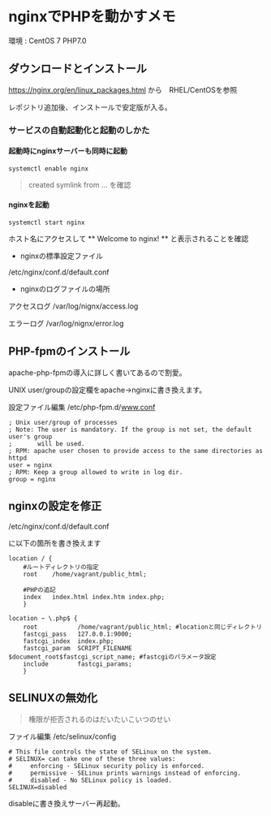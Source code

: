 # nginxでPHPを動かすメモ

環境 : CentOS 7 PHP7.0 

## ダウンロードとインストール

https://nginx.org/en/linux_packages.html から　RHEL/CentOSを参照

レポジトリ追加後、インストールで安定版が入る。

### サービスの自動起動化と起動のしかた

#### 起動時にnginxサーバーも同時に起動

`systemctl enable nginx`

>created symlink from ... を確認

#### nginxを起動

`systemctl start nginx`

ホスト名にアクセスして ** Welcome to nginx! ** と表示されることを確認

* nginxの標準設定ファイル

/etc/nginx/conf.d/default.conf


* nginxのログファイルの場所

アクセスログ
/var/log/nignx/access.log 

エラーログ
/var/log/nignx/error.log 

## PHP-fpmのインストール

apache-php-fpmの導入に詳しく書いてあるので割愛。

UNIX user/groupの設定欄をapache->nginxに書き換えます。

設定ファイル編集 /etc/php-fpm.d/www.conf

```
; Unix user/group of processes
; Note: The user is mandatory. If the group is not set, the default user's group
;       will be used.
; RPM: apache user chosen to provide access to the same directories as httpd
user = nginx
; RPM: Keep a group allowed to write in log dir.
group = nginx
```



## nginxの設定を修正

/etc/nginx/conf.d/default.conf

に以下の箇所を書き換えます

```
location / {
	#ルートディレクトリの指定
	root	/home/vagrant/public_html;
	
	#PHPの追記
	index   index.html index.htm index.php;
	}

location ~ \.php$ {
	root           /home/vagrant/public_html; #locationと同じディレクトリ
	fastcgi_pass   127.0.0.1:9000;
	fastcgi_index  index.php;
	fastcgi_param  SCRIPT_FILENAME  $document_root$fastcgi_script_name; #fastcgiのパラメータ設定
	include        fastcgi_params;
	}
```

## SELINUXの無効化
>権限が拒否されるのはだいたいこいつのせい

ファイル編集 /etc/selinux/config

```
# This file controls the state of SELinux on the system.
# SELINUX= can take one of these three values:
#     enforcing - SELinux security policy is enforced.
#     permissive - SELinux prints warnings instead of enforcing.
#     disabled - No SELinux policy is loaded.
SELINUX=disabled
```
disableに書き換えサーバー再起動。


